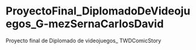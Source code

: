 # ProyectoFinal_DiplomadoDeVideojuegos_G-mezSernaCarlosDavid
Proyecto final de Diplomado de videojuegos_ TWDComicStory
